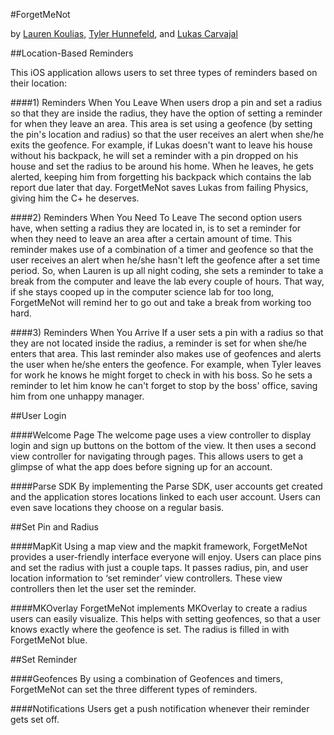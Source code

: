 #ForgetMeNot

by [Lauren Koulias](http://github.com/laurennk), [Tyler Hunnefeld](http://github.com/tjh12c), and [Lukas Carvajal](http://lukascarvajal.com)

##Location-Based Reminders

This iOS application allows users to set three types of reminders based on their location:

####1) Reminders When You Leave
When users drop a pin and set a radius so that they are inside the radius, they have the option of setting a reminder for when they leave an area. 
This area is set using a geofence (by setting the pin's location and radius) so that the user receives an alert when she/he exits the geofence.
For example, if Lukas doesn't want to leave his house without his backpack, he will set a reminder with a pin dropped on his house and set the radius to be around his home.
When he leaves, he gets alerted, keeping him from forgetting his backpack which contains the lab report due later that day.
ForgetMeNot saves Lukas from failing Physics, giving him the C+ he deserves. 

####2) Reminders When You Need To Leave
The second option users have, when setting a radius they are located in, is to set a reminder for when they need to leave an area after a certain amount of time.
This reminder makes use of a combination of a timer and geofence so that the user receives an alert when he/she hasn't left the geofence after a set time period.
So, when Lauren is up all night coding, she sets a reminder to take a break from the computer and leave the lab every couple of hours. That way, if she stays cooped up in the computer science lab for too long, ForgetMeNot will remind her to go out and take a break from working too hard.  

####3) Reminders When You Arrive
If a user sets a pin with a radius so that they are not located inside the radius, a reminder is set for when she/he enters that area.
This last reminder also makes use of geofences and alerts the user when he/she enters the geofence.
For example, when Tyler leaves for work he knows he might forget to check in with his boss. 
So he sets a reminder to let him know he can't forget to stop by the boss' office, saving him from one unhappy manager.

##User Login

####Welcome Page
The welcome page uses a view controller to display login and sign up buttons on the bottom of the view. It then uses a second view controller for navigating through pages. This allows users to get a glimpse of what the app does before signing up for an account. 

####Parse SDK
By implementing the Parse SDK, user accounts get created and the application stores locations linked to each user account. Users can even save locations they choose on a regular basis.

##Set Pin and Radius

####MapKit
Using a map view and the mapkit framework, ForgetMeNot provides a user-friendly interface everyone will enjoy. Users can place pins and set the radius with just a couple taps. It passes radius, pin, and user location information to ‘set reminder’ view controllers. These view controllers then let the user set the reminder.

####MKOverlay
ForgetMeNot implements MKOverlay to create a radius users can easily visualize. This helps with setting geofences, so that a user knows exactly where the geofence is set. The radius is filled in with ForgetMeNot blue.

##Set Reminder

####Geofences
By using a combination of Geofences and timers, ForgetMeNot can set the three different types of reminders.

####Notifications
Users get a push notification whenever their reminder gets set off.


